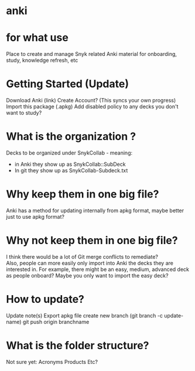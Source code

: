 # anki

# for what use
Place to create and manage Snyk related Anki material for onboarding, study, knowledge refresh, etc

# Getting Started (Update)
Download Anki (link)
Create Account? (This syncs your own progress)
Import this package (.apkg)
Add disabled policy to any decks you don't want to study?

# What is the organization ?
Decks to be organized under SnykCollab - meaning:
- in Anki they show up as SnykCollab::SubDeck
- In git they show up as SnykCollab-Subdeck.txt

# Why keep them in one big file?
Anki has a method for updating internally from apkg format, maybe better just to use apkg format?

# Why not keep them in one big file?
I think there would be a lot of Git merge conflicts to remediate?  
Also, people can more easily only import into Anki the decks they are interested in.  For example, there might be an easy, medium, advanced deck as people onboard?  Maybe you only want to import the easy deck?

# How to update?
Update note(s)
Export apkg file
create new branch (git branch -c update-name)
git push origin branchname

# What is the folder structure?
Not sure yet:
Acronyms
Products
Etc?
